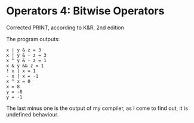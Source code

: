 # Operators 4: Bitwise Operators

Corrected PRINT, according to K&amp;R, 2nd edition

The program outputs:

	x | y & z = 3
	x | y & - z = 3
	x ^ y & - z = 1
	x & y && z = 1
	! x | x = 1
	- x | x = -1
	x ^ x = 0
	x = 8
	y = -8
	y = -1

The last minus one is the output of my compiler, as I come to find out,
it is undefined behaviour.

